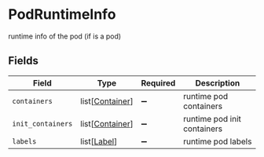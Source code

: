 # PodRuntimeInfo

runtime info of the pod (if is a pod)


## Fields

| Field                                               | Type                                                | Required                                            | Description                                         |
| --------------------------------------------------- | --------------------------------------------------- | --------------------------------------------------- | --------------------------------------------------- |
| `containers`                                        | list[[Container](../../models/shared/container.md)] | :heavy_minus_sign:                                  | runtime pod containers                              |
| `init_containers`                                   | list[[Container](../../models/shared/container.md)] | :heavy_minus_sign:                                  | runtime pod init containers                         |
| `labels`                                            | list[[Label](../../models/shared/label.md)]         | :heavy_minus_sign:                                  | runtime pod labels                                  |